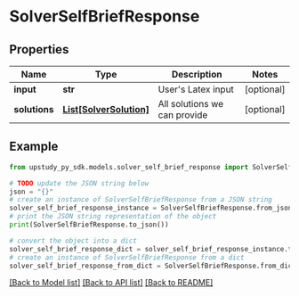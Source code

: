 # SolverSelfBriefResponse


## Properties

Name | Type | Description | Notes
------------ | ------------- | ------------- | -------------
**input** | **str** | User&#39;s Latex input | [optional] 
**solutions** | [**List[SolverSolution]**](SolverSolution.md) | All solutions we can provide | [optional] 

## Example

```python
from upstudy_py_sdk.models.solver_self_brief_response import SolverSelfBriefResponse

# TODO update the JSON string below
json = "{}"
# create an instance of SolverSelfBriefResponse from a JSON string
solver_self_brief_response_instance = SolverSelfBriefResponse.from_json(json)
# print the JSON string representation of the object
print(SolverSelfBriefResponse.to_json())

# convert the object into a dict
solver_self_brief_response_dict = solver_self_brief_response_instance.to_dict()
# create an instance of SolverSelfBriefResponse from a dict
solver_self_brief_response_from_dict = SolverSelfBriefResponse.from_dict(solver_self_brief_response_dict)
```
[[Back to Model list]](../README.md#documentation-for-models) [[Back to API list]](../README.md#documentation-for-api-endpoints) [[Back to README]](../README.md)


